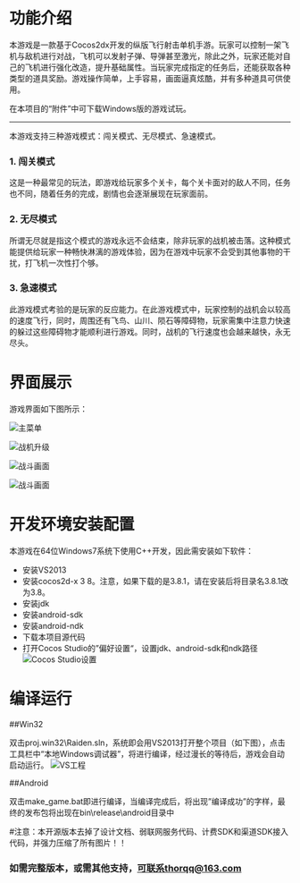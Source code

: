 功能介绍
====

本游戏是一款基于Cocos2dx开发的纵版飞行射击单机手游。玩家可以控制一架飞机与敌机进行对战，飞机可以发射子弹、导弹甚至激光，除此之外，玩家还能对自己的飞机进行强化改造，提升基础属性。当玩家完成指定的任务后，还能获取各种类型的道具奖励。游戏操作简单，上手容易，画面逼真炫酷，并有多种道具可供使用。

在本项目的“附件”中可下载Windows版的游戏试玩。

----------

本游戏支持三种游戏模式：闯关模式、无尽模式、急速模式。

### 1. 闯关模式
这是一种最常见的玩法，即游戏给玩家多个关卡，每个关卡面对的敌人不同，任务也不同，随着任务的完成，剧情也会逐渐展现在玩家面前。

### 2. 无尽模式
所谓无尽就是指这个模式的游戏永远不会结束，除非玩家的战机被击落。这种模式能提供给玩家一种畅快淋漓的游戏体验，因为在游戏中玩家不会受到其他事物的干扰，打飞机一次性打个够。

### 3. 急速模式
此游戏模式考验的是玩家的反应能力。在此游戏模式中，玩家控制的战机会以较高的速度飞行，同时，周围还有飞鸟、山川、陨石等障碍物，玩家需集中注意力快速的躲过这些障碍物才能顺利进行游戏。同时，战机的飞行速度也会越来越快，永无尽头。

界面展示
====

游戏界面如下图所示：

![主菜单][1]

![战机升级][2]

![战斗画面][3]

![战斗画面][4]

开发环境安装配置
========

本游戏在64位Windows7系统下使用C++开发，因此需安装如下软件：

- 安装VS2013
- 安装cocos2d-x 3 8。注意，如果下载的是3.8.1，请在安装后将目录名3.8.1改为3.8。
- 安装jdk
- 安装android-sdk
- 安装android-ndk
- 下载本项目源代码
- 打开Cocos Studio的”偏好设置“，设置jdk、android-sdk和ndk路径
![Cocos Studio设置][5]

编译运行
====

##Win32

双击proj.win32\Raiden.sln，系统即会用VS2013打开整个项目（如下图），点击工具栏中“本地Windows调试器”，将进行编译，经过漫长的等待后，游戏会自动启动运行。
![VS工程][6]

##Android

双击make_game.bat即进行编译，当编译完成后，将出现”编译成功”的字样，最终的发布包将出现在bin\release\android目录中

#注意：本开源版本去掉了设计文档、弱联网服务代码、计费SDK和渠道SDK接入代码，并强力压缩了所有图片！！
### 如需完整版本，或需其他支持，可联系thorqq@163.com


  [1]: http://upload-images.jianshu.io/upload_images/2397007-3e8a4a5fad6916e5.png?imageMogr2/auto-orient/strip%7CimageView2/2/w/1240
  [2]: http://upload-images.jianshu.io/upload_images/2397007-38b85d2f69a3ec2a.png?imageMogr2/auto-orient/strip%7CimageView2/2/w/1240
  [3]: http://upload-images.jianshu.io/upload_images/2397007-e1f24f84510b70a5.png?imageMogr2/auto-orient/strip%7CimageView2/2/w/1240
  [4]: http://upload-images.jianshu.io/upload_images/2397007-fa6b1cd547e113cc.png?imageMogr2/auto-orient/strip%7CimageView2/2/w/1240
  [5]: http://upload-images.jianshu.io/upload_images/2397007-262cc9a87dba60b5.png?imageMogr2/auto-orient/strip%7CimageView2/2/w/1240
  [6]: http://upload-images.jianshu.io/upload_images/2397007-d8571f0f94c84613.png?imageMogr2/auto-orient/strip%7CimageView2/2/w/1240